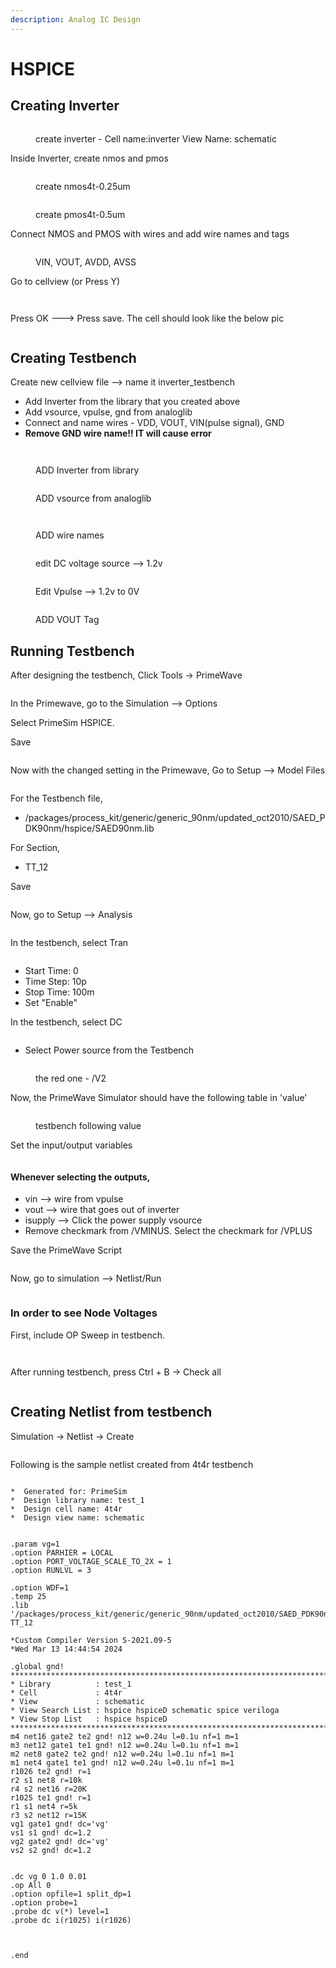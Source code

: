 ```yaml
---
description: Analog IC Design
---
```


# HSPICE

## Creating Inverter

<figure><img src="../.gitbook/assets/Screenshot 2023-11-10 at 10.18.41 AM.png" alt=""><figcaption><p>create inverter - Cell name:inverter View Name: schematic</p></figcaption></figure>

Inside Inverter, create nmos and pmos&#x20;

<div>

<figure><img src="../.gitbook/assets/Screenshot 2023-11-15 at 11.13.03 AM.png" alt=""><figcaption><p>create nmos4t-0.25um </p></figcaption></figure>

 

<figure><img src="../.gitbook/assets/Screenshot 2023-11-15 at 11.11.02 AM.png" alt=""><figcaption><p>create pmos4t-0.5um</p></figcaption></figure>

</div>

Connect NMOS and PMOS with wires and add wire names and tags&#x20;

<figure><img src="../.gitbook/assets/Screenshot 2023-11-15 at 11.18.27 AM.png" alt=""><figcaption><p>VIN, VOUT, AVDD, AVSS</p></figcaption></figure>

Go to cellview (or Press Y)

<figure><img src="../.gitbook/assets/Screenshot 2023-11-15 at 11.21.50 AM.png" alt=""><figcaption></figcaption></figure>

<figure><img src="../.gitbook/assets/Screenshot 2023-11-15 at 11.22.47 AM.png" alt=""><figcaption></figcaption></figure>

Press OK ---> Press save. The cell should look like the below pic

<figure><img src="../.gitbook/assets/Screenshot 2023-11-15 at 11.24.37 AM.png" alt=""><figcaption></figcaption></figure>

## Creating Testbench

Create new cellview file --> name it inverter\_testbench

* Add Inverter from the library that you created above
* Add vsource, vpulse, gnd from analoglib&#x20;
* Connect and name wires - VDD, VOUT, VIN(pulse signal), GND&#x20;
* **Remove GND wire name!! IT will cause error**

<figure><img src="../.gitbook/assets/Screenshot 2023-11-15 at 11.26.25 AM.png" alt=""><figcaption></figcaption></figure>

<figure><img src="../.gitbook/assets/Screenshot 2023-11-15 at 11.28.56 AM.png" alt=""><figcaption><p>ADD Inverter from library</p></figcaption></figure>

<figure><img src="../.gitbook/assets/Screenshot 2023-11-15 at 11.30.24 AM.png" alt=""><figcaption><p>ADD vsource from analoglib</p></figcaption></figure>

<figure><img src="../.gitbook/assets/Screenshot 2023-11-15 at 11.31.11 AM.png" alt=""><figcaption></figcaption></figure>

<figure><img src="../.gitbook/assets/Screenshot 2023-11-15 at 11.36.38 AM.png" alt=""><figcaption><p>ADD wire names</p></figcaption></figure>

<figure><img src="../.gitbook/assets/Screenshot 2023-11-15 at 11.47.30 AM.png" alt=""><figcaption><p>edit DC voltage source --> 1.2v </p></figcaption></figure>

<figure><img src="../.gitbook/assets/Screenshot 2023-11-15 at 11.49.29 AM.png" alt=""><figcaption><p>Edit Vpulse --> 1.2v to 0V</p></figcaption></figure>

<figure><img src="../.gitbook/assets/Screenshot 2023-11-15 at 11.50.58 AM.png" alt=""><figcaption><p>ADD VOUT Tag </p></figcaption></figure>

## Running Testbench&#x20;

After designing the testbench, Click Tools -> PrimeWave&#x20;

<figure><img src="../.gitbook/assets/image (12).png" alt=""><figcaption></figcaption></figure>

In the Primewave, go to the Simulation --> Options&#x20;

Select PrimeSim HSPICE.&#x20;

Save

<figure><img src="../.gitbook/assets/Screenshot 2023-11-06 at 1.03.37 PM.png" alt=""><figcaption></figcaption></figure>

Now with the changed setting in the Primewave, Go to Setup --> Model Files&#x20;

<figure><img src="../.gitbook/assets/Screenshot 2023-11-06 at 12.36.31 PM.png" alt=""><figcaption></figcaption></figure>

For the Testbench file,&#x20;

* /packages/process\_kit/generic/generic\_90nm/updated\_oct2010/SAED\_PDK90nm/hspice/SAED90nm.lib&#x20;

For Section,&#x20;

* TT\_12

Save&#x20;

<figure><img src="../.gitbook/assets/Screenshot 2023-11-06 at 12.50.04 PM.png" alt=""><figcaption></figcaption></figure>

Now, go to Setup --> Analysis&#x20;

<figure><img src="../.gitbook/assets/Screenshot 2023-11-06 at 12.53.15 PM.png" alt=""><figcaption></figcaption></figure>

In the testbench, select Tran

<figure><img src="../.gitbook/assets/Screenshot 2023-11-07 at 12.31.38 PM.png" alt=""><figcaption></figcaption></figure>

* Start Time: 0&#x20;
* Time Step: 10p
* Stop Time: 100m&#x20;
* Set "Enable"

In the testbench, select DC&#x20;

<figure><img src="../.gitbook/assets/Screenshot 2023-11-07 at 12.32.40 PM.png" alt=""><figcaption></figcaption></figure>

* Select Power source from the Testbench&#x20;

<figure><img src="../.gitbook/assets/Screenshot 2023-11-07 at 12.42.20 PM.png" alt=""><figcaption><p>the red one - /V2</p></figcaption></figure>

Now, the PrimeWave Simulator should have the following table in 'value'

<figure><img src="../.gitbook/assets/Screenshot 2023-11-07 at 12.35.34 PM.png" alt=""><figcaption><p>testbench following value </p></figcaption></figure>

Set the input/output variables&#x20;

<figure><img src="../.gitbook/assets/Untitled (1).jpg" alt=""><figcaption></figcaption></figure>

#### Whenever selecting the outputs,&#x20;

* vin --> wire from vpulse&#x20;
* vout --> wire that goes out of inverter&#x20;
* isupply --> Click the power supply vsource&#x20;
* Remove checkmark from /VMINUS. Select the checkmark for /VPLUS

Save the PrimeWave Script

<figure><img src="../.gitbook/assets/Screenshot 2023-11-07 at 12.59.35 PM.png" alt=""><figcaption></figcaption></figure>

Now, go to simulation --> Netlist/Run

<figure><img src="../.gitbook/assets/Screenshot 2023-11-07 at 1.46.21 PM.png" alt=""><figcaption></figcaption></figure>

### In order to see Node Voltages&#x20;

First, include OP Sweep in testbench.&#x20;

<figure><img src="../.gitbook/assets/• Analyses - ENGR849wilson_current_mirrorschematic.png" alt=""><figcaption></figcaption></figure>

<figure><img src="../.gitbook/assets/image (10).png" alt=""><figcaption></figcaption></figure>

After running testbench, press Ctrl + B -> Check all&#x20;

<figure><img src="../.gitbook/assets/Backannotate Operating Points -• ENOR849cascode_current_mirr....png" alt=""><figcaption></figcaption></figure>

## Creating Netlist from testbench&#x20;

Simulation -> Netlist -> Create

<figure><img src="../.gitbook/assets/image (1) (1) (1) (1) (1) (1) (1).png" alt=""><figcaption></figcaption></figure>

Following is the sample netlist created from 4t4r testbench

<figure><img src="../.gitbook/assets/image (2) (1) (1) (1).png" alt=""><figcaption></figcaption></figure>

```
*  Generated for: PrimeSim
*  Design library name: test_1
*  Design cell name: 4t4r
*  Design view name: schematic


.param vg=1
.option PARHIER = LOCAL
.option PORT_VOLTAGE_SCALE_TO_2X = 1
.option RUNLVL = 3

.option WDF=1
.temp 25
.lib '/packages/process_kit/generic/generic_90nm/updated_oct2010/SAED_PDK90nm/hspice/SAED90nm.lib' TT_12

*Custom Compiler Version S-2021.09-5
*Wed Mar 13 14:44:54 2024

.global gnd!
********************************************************************************
* Library          : test_1
* Cell             : 4t4r
* View             : schematic
* View Search List : hspice hspiceD schematic spice veriloga
* View Stop List   : hspice hspiceD
********************************************************************************
m4 net16 gate2 te2 gnd! n12 w=0.24u l=0.1u nf=1 m=1
m3 net12 gate1 te1 gnd! n12 w=0.24u l=0.1u nf=1 m=1
m2 net8 gate2 te2 gnd! n12 w=0.24u l=0.1u nf=1 m=1
m1 net4 gate1 te1 gnd! n12 w=0.24u l=0.1u nf=1 m=1
r1026 te2 gnd! r=1
r2 s1 net8 r=10k
r4 s2 net16 r=20K
r1025 te1 gnd! r=1
r1 s1 net4 r=5k
r3 s2 net12 r=15K
vg1 gate1 gnd! dc='vg'
vs1 s1 gnd! dc=1.2
vg2 gate2 gnd! dc='vg'
vs2 s2 gnd! dc=1.2


.dc vg 0 1.0 0.01
.op All 0
.option opfile=1 split_dp=1
.option probe=1
.probe dc v(*) level=1
.probe dc i(r1025) i(r1026)



.end
```





